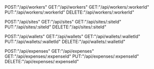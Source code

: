 <!-- workers endpoints with authorization in headers -->

POST:"/api/workers" <!-- create a new worker -->
GET:"/api/workers" <!-- fetch all the worker -->
GET:"/api/workers/:workerId" <!-- fetch all the worker -->
PUT:"/api/workers/:workerId" <!-- updates a worker -->
DELETE:"/api/workers/:workerId" <!-- deletes a worker -->

<!-- sites endpoints -->

POST:"/api/sites" <!-- create a new sites -->
GET:"/api/sites" <!-- fetch all the sites -->
GET:"/api/sites/:siteId" <!-- fetch all the sites -->
PUT:"/api/sites/:siteId" <!-- updates a sites -->
DELETE:"/api/sites/:siteId" <!-- deletes a sites -->

<!-- wallets endpoints -->

POST:"/api/wallets" <!-- create a new wallet -->
GET:"/api/wallets" <!-- fetch all the wallet -->
GET:"/api/wallets/:walletId" <!-- fetch all the wallet -->
PUT:"/api/wallets/:walletId" <!-- updates a wallet -->
DELETE:"/api/wallets/:walletId" <!-- deletes a wallet -->

<!-- expenses endpoints -->

POST:"/api/expenses" <!-- create a new expense -->
GET:"/api/expenses" <!-- fetch all the expense -->
GET:"/api/expenses/:expenseId" <!-- fetch all the expense -->
PUT:"/api/expenses/:expenseId" <!-- updates a expense -->
DELETE:"/api/expenses/:expenseId" <!-- deletes a expense -->
